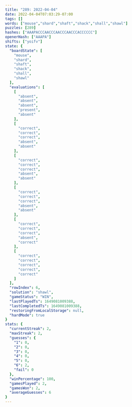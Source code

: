 ```yaml
---
title: "289: 2022-04-04"
date: 2022-04-04T07:03:29-07:00
tags: []
words: ["mouse","shard","shaft","shack","shall","shawl"]
puzzles: [289]
hashes: ["AAAPACCCAACCCAACCCAACCCACCCCCC"]
openerHash: ["AAAPA"]
shifts: ["yoifv"]
state: {
  "boardState": [
    "mouse",
    "shard",
    "shaft",
    "shack",
    "shall",
    "shawl"
  ],
  "evaluations": [
    [
      "absent",
      "absent",
      "absent",
      "present",
      "absent"
    ],
    [
      "correct",
      "correct",
      "correct",
      "absent",
      "absent"
    ],
    [
      "correct",
      "correct",
      "correct",
      "absent",
      "absent"
    ],
    [
      "correct",
      "correct",
      "correct",
      "absent",
      "absent"
    ],
    [
      "correct",
      "correct",
      "correct",
      "absent",
      "correct"
    ],
    [
      "correct",
      "correct",
      "correct",
      "correct",
      "correct"
    ]
  ],
  "rowIndex": 6,
  "solution": "shawl",
  "gameStatus": "WIN",
  "lastPlayedTs": 1649081009388,
  "lastCompletedTs": 1649081009388,
  "restoringFromLocalStorage": null,
  "hardMode": true
}
stats: {
  "currentStreak": 2,
  "maxStreak": 2,
  "guesses": {
    "1": 0,
    "2": 0,
    "3": 0,
    "4": 0,
    "5": 0,
    "6": 2,
    "fail": 0
  },
  "winPercentage": 100,
  "gamesPlayed": 2,
  "gamesWon": 2,
  "averageGuesses": 6
}
---
```


<!-- more -->
